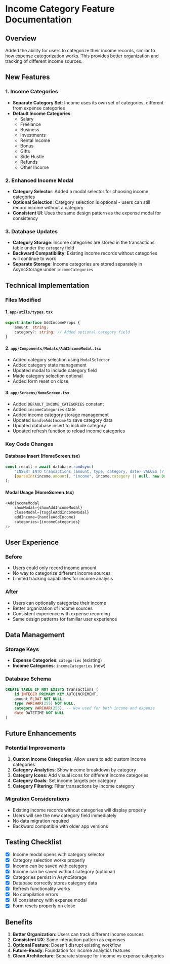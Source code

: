 # Income Category Feature Documentation

## Overview
Added the ability for users to categorize their income records, similar to how expense categorization works. This provides better organization and tracking of different income sources.

## New Features

### 1. Income Categories
- **Separate Category Set**: Income uses its own set of categories, different from expense categories
- **Default Income Categories**: 
  - Salary
  - Freelance
  - Business
  - Investments
  - Rental Income
  - Bonus
  - Gifts
  - Side Hustle
  - Refunds
  - Other Income

### 2. Enhanced Income Modal
- **Category Selector**: Added a modal selector for choosing income categories
- **Optional Selection**: Category selection is optional - users can still record income without a category
- **Consistent UI**: Uses the same design pattern as the expense modal for consistency

### 3. Database Updates
- **Category Storage**: Income categories are stored in the transactions table under the `category` field
- **Backward Compatibility**: Existing income records without categories will continue to work
- **Separate Storage**: Income categories are stored separately in AsyncStorage under `incomeCategories`

## Technical Implementation

### Files Modified

#### 1. `app/utils/types.tsx`
```typescript
export interface AddIncomeProps {
	amount: string;
	category?: string; // Added optional category field
}
```

#### 2. `app/Components/Modals/AddIncomeModal.tsx`
- Added category selection using `ModalSelector`
- Added category state management
- Updated modal to include category field
- Made category selection optional
- Added form reset on close

#### 3. `app/Screens/HomeScreen.tsx`
- Added `DEFAULT_INCOME_CATEGORIES` constant
- Added `incomeCategories` state
- Added income category storage management
- Updated `handleAddIncome` to save category data
- Updated database insert to include category
- Updated refresh function to reload income categories

### Key Code Changes

#### Database Insert (HomeScreen.tsx)
```typescript
const result = await database.runAsync(
	"INSERT INTO transactions (amount, type, category, date) VALUES (?, ?, ?, ?)",
	[parseInt(income.amount), "income", income.category || null, new Date().toISOString().split("T")[0]]
);
```

#### Modal Usage (HomeScreen.tsx)
```typescript
<AddIncomeModal 
	showModal={showAddIncomeModal} 
	closeModal={toggleAddIncomeModal} 
	addIncome={handleAddIncome}
	categories={incomeCategories} 
/>
```

## User Experience

### Before
- Users could only record income amount
- No way to categorize different income sources
- Limited tracking capabilities for income analysis

### After
- Users can optionally categorize their income
- Better organization of income sources
- Consistent experience with expense recording
- Same design patterns for familiar user experience

## Data Management

### Storage Keys
- **Expense Categories**: `categories` (existing)
- **Income Categories**: `incomeCategories` (new)

### Database Schema
```sql
CREATE TABLE IF NOT EXISTS transactions (
	id INTEGER PRIMARY KEY AUTOINCREMENT, 
	amount FLOAT NOT NULL, 
	type VARCHAR(255) NOT NULL, 
	category VARCHAR(255), -- Now used for both income and expense
	date DATETIME NOT NULL
)
```

## Future Enhancements

### Potential Improvements
1. **Custom Income Categories**: Allow users to add custom income categories
2. **Category Analytics**: Show income breakdown by category
3. **Category Icons**: Add visual icons for different income categories
4. **Category Goals**: Set income targets per category
5. **Category Filtering**: Filter transactions by income category

### Migration Considerations
- Existing income records without categories will display properly
- Users will see the new category field immediately
- No data migration required
- Backward compatible with older app versions

## Testing Checklist

- [x] Income modal opens with category selector
- [x] Category selection works properly
- [x] Income can be saved with category
- [x] Income can be saved without category (optional)
- [x] Categories persist in AsyncStorage
- [x] Database correctly stores category data
- [x] Refresh functionality works
- [x] No compilation errors
- [x] UI consistency with expense modal
- [x] Form resets properly on close

## Benefits

1. **Better Organization**: Users can track different income sources
2. **Consistent UX**: Same interaction pattern as expenses
3. **Optional Feature**: Doesn't disrupt existing workflow
4. **Future-Ready**: Foundation for income analytics features
5. **Clean Architecture**: Separate storage for income vs expense categories

